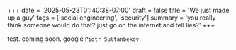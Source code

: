 +++
date = '2025-05-23T01:40:38-07:00'
draft = false
title = 'We just made up a guy'
tags = ['social engineering', 'security']
summary = 'you really think someone would do that? just go on the internet and tell lies?'
+++

test. coming soon. google `Piotr Sultanbekov`